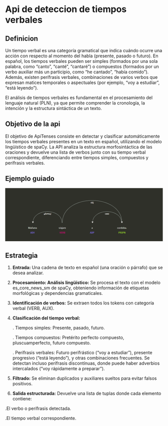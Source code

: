 # Api de deteccion de tiempos verbales 

## Definicion

Un tiempo verbal es una categoría gramatical que indica cuándo ocurre una acción con respecto al momento del habla (presente, pasado o futuro).
En español, los tiempos verbales pueden ser simples (formados por una sola palabra, como “canto”, “canté”, “cantaré”) o compuestos (formados por un verbo auxiliar más un participio, como “he cantado”, “había comido”).
Además, existen perífrasis verbales, combinaciones de varios verbos que expresan matices temporales o aspectuales (por ejemplo, “voy a estudiar”, “está leyendo”).

El análisis de tiempos verbales es fundamental en el procesamiento del lenguaje natural (PLN), ya que permite comprender la cronología, la intención y la estructura sintáctica de un texto.

## Objetivo de la api

El objetivo de ApiTenses consiste en detectar y clasificar automáticamente los tiempos verbales presentes en un texto en español, utilizando el modelo lingüístico de spaCy.
La API analiza la estructura morfosintáctica de las oraciones y devuelve una lista de verbos junto con su tiempo verbal correspondiente, diferenciando entre tiempos simples, compuestos y perífrasis verbales.

## Ejemplo guiado 

![Figura 1: “Mañana viajare a cordoba..”](foto1.png)


## Estrategia

1. **Entrada:** 
 Una cadena de texto en español (una oración o párrafo) que se desea analizar.

2. **Procesamiento: Análisis lingüístico:**
Se procesa el texto con el modelo es_core_news_sm de spaCy, obteniendo información de etiquetas morfológicas y dependencias gramaticales.

3. **Identificación de verbos:**
Se extraen todos los tokens con categoría verbal (VERB, AUX).

4. **Clasificación del tiempo verbal:**

     . Tiempos simples: Presente, pasado, futuro.

     . Tiempos compuestos: Pretérito perfecto compuesto, pluscuamperfecto, futuro compuesto.

     . Perífrasis verbales: Futuro perifrástico (“voy a estudiar”), presente progresivo (“está leyendo”), y otras combinaciones frecuentes.
 Se detectan incluso perífrasis discontínuas, donde puede haber adverbios intercalados (“voy rápidamente a preparar”).

5. **Filtrado:**
 Se eliminan duplicados y auxiliares sueltos para evitar falsos positivos.

6. **Salida estructurada:**
  Devuelve una lista de tuplas donde cada elemento contiene:

  .El verbo o perífrasis detectada.

  .El tiempo verbal correspondiente.

